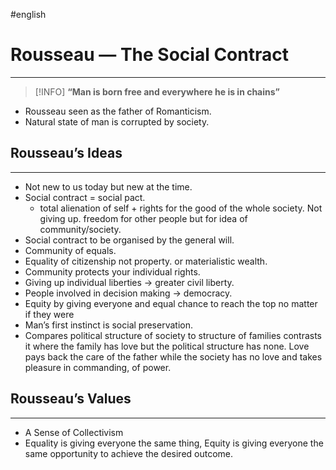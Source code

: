 #english 
# Rousseau — The Social Contract
---
> [!INFO] **“Man is born free and everywhere he is in chains”**

- Rousseau seen as the father of Romanticism.
- Natural state of man is corrupted by society.

## Rousseau’s Ideas

---

- Not new to us today but new at the time.
- Social contract = social pact.
    - total alienation of self + rights for the good of the whole society. Not giving up. freedom for other people but for idea of community/society.
- Social contract to be organised by the general will.
- Community of equals.
- Equality of citizenship not property. or materialistic wealth.
- Community protects your individual rights.
- Giving up individual liberties → greater civil liberty.
- People involved in decision making → democracy.
- Equity by giving everyone and equal chance to reach the top no matter if they were
- Man’s first instinct is social preservation.
- Compares political structure of society to structure of families contrasts it where the family has love but the political structure has none. Love pays back the care of the father while the society has no love and takes pleasure in commanding, of power.

## Rousseau’s Values

---

- A Sense of Collectivism
- Equality is giving everyone the same thing, Equity is giving everyone the same opportunity to achieve the desired outcome.